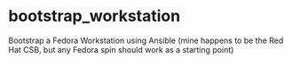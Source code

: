 # bootstrap_workstation
Bootstrap a Fedora Workstation using Ansible (mine happens to be the Red Hat CSB, but any Fedora spin should work as a starting point)
